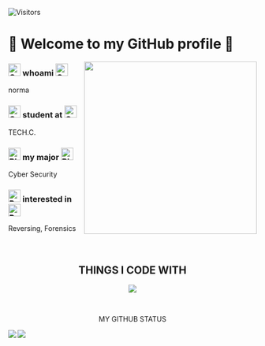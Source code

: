 <!-- viwers -->
![Visitors](https://komarev.com/ghpvc/?username=norma2627&color=orange)


<!-- title -->
# :milky_way: Welcome to my GitHub profile :milky_way:


<!-- Info -->
<p>
    <img align="right" width="350" src="/assets/norma.gif" />
</p>

### <img src="https://raw.githubusercontent.com/Tarikul-Islam-Anik/Animated-Fluent-Emojis/master/Emojis/Smilies/Orange%20Heart.png" alt="Orange Heart" width="25" height="25" /> whoami <img src="https://raw.githubusercontent.com/Tarikul-Islam-Anik/Animated-Fluent-Emojis/master/Emojis/Smilies/Orange%20Heart.png" alt="Orange Heart" width="25" height="25" />
norma<br>
### <img src="https://raw.githubusercontent.com/Tarikul-Islam-Anik/Animated-Fluent-Emojis/master/Emojis/Smilies/Green%20Heart.png" alt="Green Heart" width="25" height="25" /> student at <img src="https://raw.githubusercontent.com/Tarikul-Islam-Anik/Animated-Fluent-Emojis/master/Emojis/Smilies/Green%20Heart.png" alt="Green Heart" width="25" height="25" />
TECH.C.<br>
### <img src="https://raw.githubusercontent.com/Tarikul-Islam-Anik/Animated-Fluent-Emojis/master/Emojis/Smilies/Blue%20Heart.png" alt="Blue Heart" width="25" height="25" /> my major <img src="https://raw.githubusercontent.com/Tarikul-Islam-Anik/Animated-Fluent-Emojis/master/Emojis/Smilies/Blue%20Heart.png" alt="Blue Heart" width="25" height="25" />
Cyber Security<br>
### <img src="https://raw.githubusercontent.com/Tarikul-Islam-Anik/Animated-Fluent-Emojis/master/Emojis/Smilies/Purple%20Heart.png" alt="Purple Heart" width="25" height="25" /> interested in <img src="https://raw.githubusercontent.com/Tarikul-Islam-Anik/Animated-Fluent-Emojis/master/Emojis/Smilies/Purple%20Heart.png" alt="Purple Heart" width="25" height="25" />
Reversing, Forensics<br>
<br>
<br>

<h2 align="center">
    THINGS I CODE WITH
</h2>
<p align="center">
  <a href="https://skillicons.dev">
    <img src="https://skillicons.dev/icons?i=c,cpp,py,php,linux,vim,vscode,git" />
  </a>
</p>
<br>

<!-- 
<h3 align="center">
    WHERE TO FIND ME
</h3>
<br>
-->

<!-- status -->
<p align="center">
    MY GITHUB STATUS
</p>
<a href="https://github.com/anuraghazra/github-readme-stats">
  <img align="left" src="https://github-readme-stats.vercel.app/api?username=norma2627&show_icons=true&theme=ambient_gradient" />
</a>
<a href="https://github.com/anuraghazra/github-readme-stats">
  <img align="left" src="https://github-readme-stats.vercel.app/api/top-langs/?username=norma2627&layout=compact&theme=ambient_gradient" />
</a>
<br>
<br>
<br>